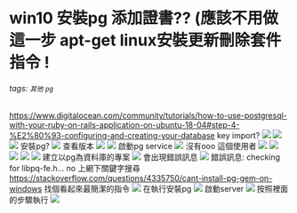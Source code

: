 # win10 安裝pg  添加證書?? (應該不用做這一步 apt-get linux安裝更新刪除套件指令 !
###### tags: `其他` `pg`
https://www.digitalocean.com/community/tutorials/how-to-use-postgresql-with-your-ruby-on-rails-application-on-ubuntu-18-04#step-4-%E2%80%93-configuring-and-creating-your-database
[](https://i.imgur.com/pSPyVAn.png) key import? ![](https://i.imgur.com/JPHlipW.png)  ![](https://i.imgur.com/DtUT6u7.png)  ![](https://i.imgur.com/hKzXyL6.png) 安裝pg? ![](https://i.imgur.com/fM7x0Ej.png) 查看版本 ![](https://i.imgur.com/iN1aEn8.png) ![](https://i.imgur.com/O5eBTTU.png) 啟動pg service ![](https://i.imgur.com/3EOrSsD.png) 沒有ooo 這個使用者 ![](https://i.imgur.com/hMzXAV2.png)  ![](https://i.imgur.com/UzlpWwu.png)  ![](https://i.imgur.com/0ieguFd.png)  ![](https://i.imgur.com/kmdZPq4.png)  ![](https://i.imgur.com/zIQbU1B.png) 建立以pg為資料庫的專案 ![](https://i.imgur.com/nOBLrgw.png) 會出現錯誤訊息 ![](https://i.imgur.com/UqUaAA8.png) 錯誤訊息: checking for libpq-fe.h... no  上網下關鍵字搜尋 https://stackoverflow.com/questions/4335750/cant-install-pg-gem-on-windows 找個看起來最簡潔的指令  ![](https://i.imgur.com/ULDAuRo.png) 在執行安裝pg ![](https://i.imgur.com/qDgeLBA.png) 啟動server ![](https://i.imgur.com/SaKvleW.png) 按照裡面的步驟執行 ![](https://i.imgur.com/Bsy3ytF.png)